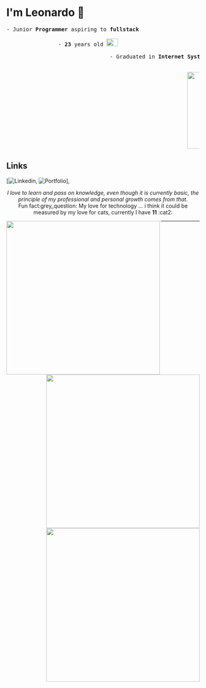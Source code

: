# I'm Leonardo 🌈

<pre>
- Junior <b>Programmer</b> aspiring to <b>fullstack</b>
 
                - <b>23</b> years old <img src="https://upload.wikimedia.org/wikipedia/en/thumb/0/05/Flag_of_Brazil.svg/1200px-Flag_of_Brazil.svg.png" width=30 height=20 / >
                                
                                - Graduated in <b>Internet Systems Technology</b>


                                                        <img src="https://lh3.googleusercontent.com/proxy/OMpCd2XrMmo7SFn4Pye-qoioQp810fn2HbjR-ssiuBWktn7dlG18WyA5QftpdwzuuZgwQ9o3lMdXgzBXEQa-C5-X1oBKmrY" width=300 height=200 / >
</pre>

## Links
[![Linkedin](https://img.shields.io/static/v1?logo=linkedin&label=linkedin&message=lcds90&color=blue&style=for-the-badge&link=https://www.linkedin.com/in/lcds90/),
![Portfolio](https://img.shields.io/static/v1?&label=Portflio&message=site&color=purple&style=for-the-badge&link=http://lcds.me)],

<p align="center">
<i>I love to learn and pass on knowledge, even though it is currently basic, the principle of my professional and personal growth comes from that.</i><br>
Fun fact:grey_question: My love for technology ... i think it could be measured by my love for cats, currently I have <b>11</b> :cat2:
</p>

<a href="https://github.com/lcds90/">
  <img align="left" src="https://github-readme-stats.vercel.app/api/top-langs/?username=lcds90&langs_count=10&theme=jolly&layout=compact&include_all_commits=true" width=400/>
</a>
<a href="https://github.com/lcds90/">
  <img align="right" src="https://github-readme-stats.vercel.app/api?username=lcds90&show_icons=true&theme=jolly&hide=contribs,issues,stars" width=400 />
</a>
<a href="https://github.com/lcds90/">
  <img align="right" src="https://github-readme-stats.vercel.app/api/wakatime?username=lcds90&theme=jolly"  width=400/>
</a>
<hr>
